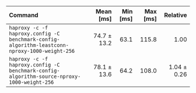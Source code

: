 | Command | Mean [ms] | Min [ms] | Max [ms] | Relative |
|:---|---:|---:|---:|---:|
| `haproxy -c -f haproxy.config -C benchmark-config-algorithm-leastconn-nproxy-1000-weight-256` | 74.7 ± 13.2 | 63.1 | 115.8 | 1.00 |
| `haproxy -c -f haproxy.config -C benchmark-config-algorithm-source-nproxy-1000-weight-256` | 78.1 ± 13.6 | 64.2 | 108.0 | 1.04 ± 0.26 |
